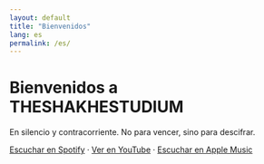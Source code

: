 ```yaml
---
layout: default
title: "Bienvenidos"
lang: es
permalink: /es/
---
```


# Bienvenidos a THESHAKHESTUDIUM

En silencio y contracorriente. No para vencer, sino para descifrar.

[Escuchar en Spotify](#) · [Ver en YouTube](#) · [Escuchar en Apple Music](#)
